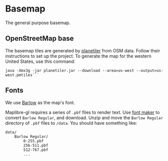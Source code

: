 # Basemap

The general purpose basemap.

## OpenStreetMap base

The basemap tiles are generated by [planetiler](https://github.com/onthegomap/planetiler) from OSM data. Follow their instructions to set up the project. To generate the map for the western United States, use this command:

````
java -Xmx3g -jar planetiler.jar --download --area=us-west --output=us-west.pmtiles```
````

## Fonts

We use [Barlow](https://github.com/jpt/barlow) as the map's font.

Maplibre-gl requires a series of `.pbf` files to render text. Use [font maker](https://maplibre.org/font-maker/) to convert `Barlow Regular`, and download. Unzip and move the `Barlow Regular` directory of `.pbf` files to `/data`. You should have something like:

```
data/
    Barlow Regular/
        0-255.pbf
        256-511.pbf
        512-767.pbf
        ...
```
